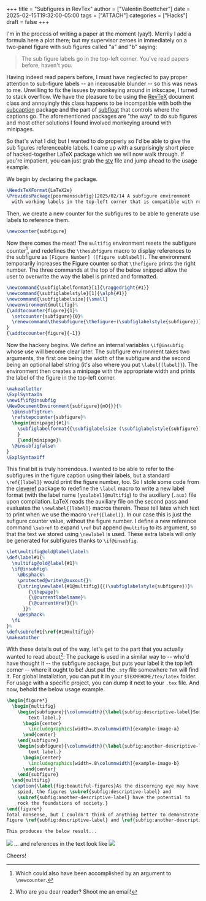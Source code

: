 +++
title = "Subfigures in RevTex"
author = ["Valentin Boettcher"]
date = 2025-02-15T19:32:00-05:00
tags = ["ATTACH"]
categories = ["Hacks"]
draft = false
+++

I'm in the process of writing a paper at the moment (yay!). Merrily I
add a formula here a plot there; but my supervisor zeroes in
immediately on a two-panel figure with sub figures called "a" and "b"
saying:

> The sub figure labels go in the top-left corner. You've read papers
> before, haven't you.

Having indeed read papers before, I must have neglected to pay proper
attention to sub-figure labels -- an inexcusable blunder -- so this
was news to me. Unwilling to fix the issues by monkeying around in
inkscape, I turned to stack overflow. We have the pleasure to be using
the [RevTeX](https://www.ctan.org/tex-archive/macros/latex/contrib/revtex) document class and annoyingly this class happens to be
incompatible with both the [subcaption](https://ctan.org/pkg/subcaption?lang=en) package and the part of [subfloat](https://ctan.org/pkg/subfloat)
that controls where the captions go. The aforementioned packages are
"the way" to do sub figures and most other solutions I found involved
monkeying around with minipages.

So that's what I did; but I wanted to do properly so I'd be able to
give the sub figures referenceable labels. I came up with a
surprisingly short piece of hacked-together LaTeX package which we
will now walk through. If you're impatient, you can just grab the [sty](/static/tex/poormanssubfig.sty)
file and jump ahead to the usage example.

We begin by declaring the package.

```latex
\NeedsTeXFormat{LaTeX2e}
\ProvidesPackage{poormanssubfig}[2025/02/14 A subfigure environment
  with working labels in the top-left corner that is compatible with revtex.]
```

Then, we create a new counter for the subfigures to be able to
generate use labels to reference them.

```latex
\newcounter{subfigure}
```

Now there comes the meat! The `multifig` environment resets the
subfigure counter[^fn:1], and redefines the `\thesubfigure` macro to
display references to the subfigure as `[Figure Number] ([figure
sublabel])`. The environment temporarily increases the Figure counter
so that `\thefigure` prints the right number.  The three commands at the
top of the below snipped allow the user to overwrite the way the label
is printed and formatted.

```latex
\newcommand{\subfiglabelformat}[1]{\raggedright{#1}}
\newcommand{\subfiglabelstyle}[1]{\alph{#1}}
\newcommand{\subfiglabelsize}{\small}
\newenvironment{multifig}%
{\addtocounter{figure}{1}%
  \setcounter{subfigure}{0}%
  \renewcommand\thesubfigure{\thefigure~(\subfiglabelstyle{subfigure})}%
}
{\addtocounter{figure}{-1}}
```

Now the hackery begins. We define an internal variables `\if@insubfig`
whose use will become clear later. The subfigure environment takes two
arguments, the first one being the width of the subfigure and the
second being an optional label string (it's also where you put
`\label{[label]}`). The environment then creates a minipage with the
appropriate width and prints the label of the figure in the top-left
corner.

```latex
\makeatletter
\ExplSyntaxOn
\newif\if@insubfig
\NewDocumentEnvironment{subfigure}{mO{}}{%
  \@insubfigtrue%
  \refstepcounter{subfigure}%
  \begin{minipage}{#1}%
    \subfiglabelformat{{\subfiglabelsize (\subfiglabelstyle{subfigure})~#2}}%
    }
    {\end{minipage}%
  \@insubfigfalse%
}
\ExplSyntaxOff
```

This final bit is truly horrendous. I wanted to be able to refer to
the subfigures in the figure caption using their labels, but a
standard `\ref{[label]}` would print the figure number, too. So I stole
some code from the [cleveref](https://ctan.org/tex-archive/macros/latex/contrib/cleveref) package to redefine the `\label` macro to
write a new label format (with the label name `[youlabel]@multifig`) to
the auxiliary (`.aux)` file upon compilation. LaTeX reads the auxiliary
file on the second pass and evaluates the `\newlabel{[label]}` macros
therein. These tell latex which text to print when we use the macro
`\ref{[label]}`. In our case this is just the sufigure counter value,
without the figure number. I define a new reference command `\subref` to expand `\ref` but
append `@multifig` to its argument, so that the text we stored using
`\newlabel` is used. These extra labels will only be generated for
subfigures thanks to `\if@insubfig`.

```latex
\let\multifig@old@label\label%
\def\label#1{%
  \multifig@old@label{#1}%
  \if@insubfig%
    \@bsphack%
    \protected@write\@auxout{}%
    {\string\newlabel{#1@multifig}{{(\subfiglabelstyle{subfigure})}%
        {\thepage}%
        {\@currentlabelname}%
        {\@currentHref}{}%
      }}%
    \@esphack%
  \fi
}%
\def\subref#1{\ref{#1@multifig}}
\makeatother
```

With these details out of the way, let's get to the part that you
actually wanted to read about[^fn:2]: The package is used in a similar way to -- who'd have thought
it -- the subfigure package, but puts your label it the top left
corner -- where it ought to be! Just put the `.sty` file somewhere `TeX`
will find it. For global installation, you can put it in your
`$TEXMFHOME/tex/latex` folder. For usage with a specific project, you
can dump it next to your `.tex` file. And now, behold the below usage example.

```latex
\begin{figure*}
  \begin{multifig}
    \begin{subfigure}{\columnwidth}{\label{subfig:descriptive-label}Some
        text label.}
      \begin{center}
        \includegraphics[width=.8\columnwidth]{example-image-a}
      \end{center}
    \end{subfigure}
    \begin{subfigure}{\columnwidth}{\label{subfig:another-descriptive-label}Another
        text label.}
      \begin{center}
        \includegraphics[width=.8\columnwidth]{example-image-b}
      \end{center}
    \end{subfigure}
  \end{multifig}
  \caption{\label{fig:beautiful-figures}As the discerning eye may have
    spied, the figures \subref{subfig:descriptive-label} and
    \subref{subfig:another-descriptive-label} have the potential to
    rock the foundations of society.}
\end{figure*}
Total nonsense, but I couldn't think of anything better to demonstrate
Figure \ref{subfig:descriptive-label} and \ref{subfig:another-descriptive-label}.

This produces the below result...
```

![](/ox-hugo/screen:b4ea3f2a-f6a3-467d-a9ae-56bb5f0b9084.png)
... and references in the text look like
![](/ox-hugo/screen:fef71aa0-4836-4777-8c42-1118c37c26b9.png)

Cheers!

[^fn:1]: Which could also have been accomplished by an
    argument to `\newcounter`.
[^fn:2]: Who are you dear reader? Shoot me an
    email!

